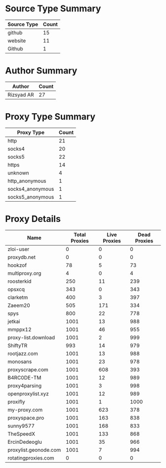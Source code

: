 # Source Type Summary

| Source Type | Count |
|-------------|-------|
| github | 15 |
| website | 11 |
| Github | 1 |


# Author Summary

| Author | Count |
|--------|-------|
| Rizsyad AR | 27 |


# Proxy Type Summary

| Proxy Type | Count |
|------------|-------|
| http | 21 |
| socks4 | 20 |
| socks5 | 22 |
| https | 14 |
| unknown | 4 |
| http_anonymous | 1 |
| socks4_anonymous | 1 |
| socks5_anonymous | 1 |


# Proxy Details

| Name | Total Proxies | Live Proxies | Dead Proxies |
|------|---------------|--------------|---------------|
| zloi-user | 0 | 0 | 0 |
| proxydb.net | 0 | 0 | 0 |
| hookzof | 78 | 5 | 73 |
| multiproxy.org | 4 | 0 | 4 |
| roosterkid | 250 | 11 | 239 |
| opsxcq | 343 | 0 | 343 |
| clarketm | 400 | 3 | 397 |
| Zaeem20 | 505 | 171 | 334 |
| spys | 800 | 22 | 778 |
| jetkai | 1001 | 13 | 988 |
| mmppx12 | 1001 | 46 | 955 |
| proxy-list.download | 1001 | 2 | 999 |
| ShiftyTR | 993 | 14 | 979 |
| rootjazz.com | 1001 | 13 | 988 |
| monosans | 1001 | 23 | 978 |
| proxyscrape.com | 1001 | 608 | 393 |
| B4RC0DE-TM | 1001 | 12 | 989 |
| proxy4parsing | 1001 | 3 | 998 |
| openproxylist.xyz | 1001 | 12 | 989 |
| proxifly | 1001 | 1 | 1000 |
| my-proxy.com | 1001 | 623 | 378 |
| proxyspace.pro | 1001 | 163 | 838 |
| sunny9577 | 1001 | 168 | 833 |
| TheSpeedX | 1001 | 133 | 868 |
| ErcinDedeoglu | 1001 | 35 | 966 |
| proxylist.geonode.com | 1001 | 7 | 994 |
| rotatingproxies.com | 0 | 0 | 0 |
